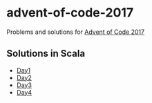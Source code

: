 # advent-of-code-2017

Problems and solutions for [Advent of Code 2017](http://adventofcode.com/)

## Solutions in Scala

* [Day1](src/main/scala/com/github/krivachy/advent/Day1.scala)
* [Day2](src/main/scala/com/github/krivachy/advent/Day2.scala)
* [Day3](src/main/scala/com/github/krivachy/advent/Day3.scala)
* [Day4](src/main/scala/com/github/krivachy/advent/Day4.scala)
